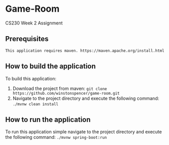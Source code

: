 # Game-Room
  CS230 Week 2 Assignment

## Prerequisites
    This application requires maven. https://maven.apache.org/install.html

## How to build the application
To build this application:
1. Download the project from maven: `git clone https://github.com/winstonspencer/game-room.git`
2. Navigate to the project directory and execute the following command:
     `./mvnw clean install`

## How to run the application
To run this application simple navigate to the project directory and execute the following command:
     `./mvnw spring-boot:run`